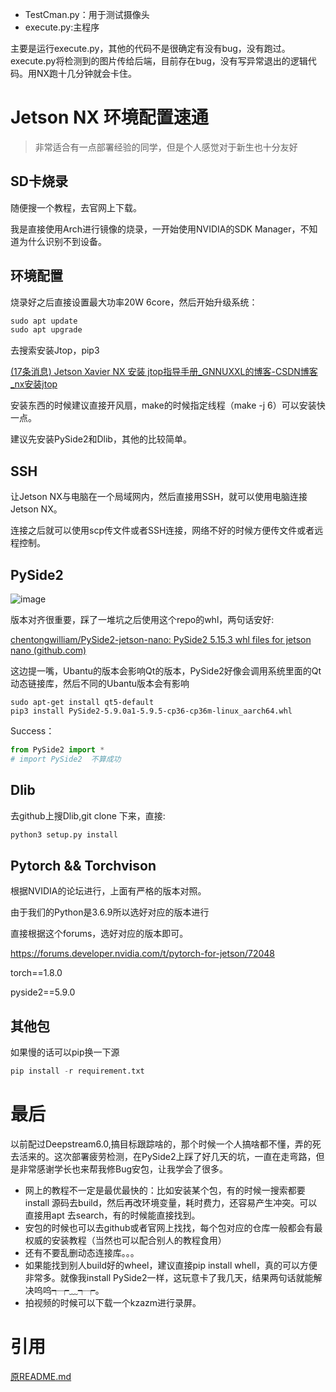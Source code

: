 - TestCman.py：用于测试摄像头
- execute.py:主程序

主要是运行execute.py，其他的代码不是很确定有没有bug，没有跑过。
execute.py将检测到的图片传给后端，目前存在bug，没有写异常退出的逻辑代码。用NX跑十几分钟就会卡住。

# Jetson NX 环境配置速通

> 非常适合有一点部署经验的同学，但是个人感觉对于新生也十分友好

## SD卡烧录

随便搜一个教程，去官网上下载。

我是直接使用Arch进行镜像的烧录，一开始使用NVIDIA的SDK Manager，不知道为什么识别不到设备。

## 环境配置

烧录好之后直接设置最大功率20W 6core，然后开始升级系统：

```python
sudo apt update
sudo apt upgrade
```

去搜索安装Jtop，pip3

[(17条消息) Jetson Xavier NX 安装 jtop指导手册_GNNUXXL的博客-CSDN博客_nx安装jtop](https://blog.csdn.net/GNNUXXL/article/details/119246587)

安装东西的时候建议直接开风扇，make的时候指定线程（make -j 6）可以安装快一点。

建议先安装PySide2和Dlib，其他的比较简单。

## SSH

让Jetson NX与电脑在一个局域网内，然后直接用SSH，就可以使用电脑连接Jetson NX。

连接之后就可以使用scp传文件或者SSH连接，网络不好的时候方便传文件或者远程控制。

## PySide2

![image](https://user-images.githubusercontent.com/73021377/199190556-bc0bf953-7a06-47a4-8fc1-6947e0b04bae.png)

版本对齐很重要，踩了一堆坑之后使用这个repo的whl，两句话安好:

[chentongwilliam/PySide2-jetson-nano: PySide2 5.15.3 whl files for jetson nano (github.com)](https://github.com/chentongwilliam/PySide2-jetson-nano)

这边提一嘴，Ubantu的版本会影响Qt的版本，PySide2好像会调用系统里面的Qt动态链接库，然后不同的Ubantu版本会有影响

```
sudo apt-get install qt5-default
pip3 install PySide2-5.9.0a1-5.9.5-cp36-cp36m-linux_aarch64.whl
```

Success：

```python
from PySide2 import *
# import PySide2  不算成功
```

## Dlib

去github上搜Dlib,git clone 下来，直接:

```python
python3 setup.py install
```

## Pytorch && Torchvison

根据NVIDIA的论坛进行，上面有严格的版本对照。

由于我们的Python是3.6.9所以选好对应的版本进行

直接根据这个forums，选好对应的版本即可。

https://forums.developer.nvidia.com/t/pytorch-for-jetson/72048

torch==1.8.0

pyside2==5.9.0

## 其他包

如果慢的话可以pip换一下源

```python
pip install -r requirement.txt
```

# 最后

以前配过Deepstream6.0,搞目标跟踪啥的，那个时候一个人搞啥都不懂，弄的死去活来的。这次部署疲劳检测，在PySide2上踩了好几天的坑，一直在走弯路，但是非常感谢学长也来帮我修Bug安包，让我学会了很多。

- 网上的教程不一定是最优最快的：比如安装某个包，有的时候一搜索都要install 源码去build，然后再改环境变量，耗时费力，还容易产生冲突。可以直接用apt 去search，有的时候能直接找到。
- 安包的时候也可以去github或者官网上找找，每个包对应的仓库一般都会有最权威的安装教程（当然也可以配合别人的教程食用）
- 还有不要乱删动态连接库。。。
- 如果能找到别人build好的wheel，建议直接pip install whell，真的可以方便非常多。就像我install PySide2一样，这玩意卡了我几天，结果两句话就能解决呜呜┭┮﹏┭┮。
- 拍视频的时候可以下载一个kzazm进行录屏。

# 引用

[原README.md](./org_README.md)
